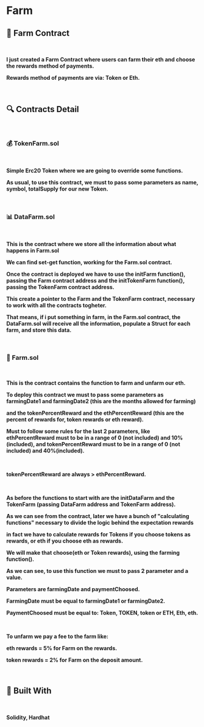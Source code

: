 # Farm


<h2>📝 Farm Contract</h2>
<br>

<p><strong>I just created a Farm Contract where users can farm their eth and choose the rewards method of payments.</strong></p>
<p><strong>Rewards method of payments are via: Token or Eth.</strong></p>
<br>

<h2>🔍 Contracts Detail</h2>
<br>

<h3>💰 TokenFarm.sol</h3>
<br>
<p><strong>Simple Erc20 Token where we are going to override some functions.</strong></p>
<p><strong>As usual, to use this contract, we must to pass some parameters as name, symbol, totalSupply for our new Token.</strong></p>
<br>

<h3>📊 DataFarm.sol</h3>
<br>

<p><strong>This is the contract where we store all the information about what happens in Farm.sol</strong></p>
<p><strong>We can find set-get function, working for the Farm.sol contract.</strong></p>
<p><strong>Once the contract is deployed we have to use the initFarm function(), passing the Farm contract address
and the initTokenFarm function(), passing the TokenFarm contract address.</strong></p>
<p><strong>This create a pointer to the Farm and the TokenFarm contract, necessary to work with all the contracts togheter.</strong></p>
<p><strong>That means, if i put something in farm, in the Farm.sol contract, the DataFarm.sol will receive all the information, populate a Struct for each farm,
and store this data.</strong></p>
<p><strong></strong></p>
<p><strong></strong></p>
<br>

<h3>🌱 Farm.sol</h3>
<br>
<p><strong>This is the contract contains the function to farm and unfarm our eth.</strong></p>
<p><strong>To deploy this contract we must to pass some parameters as farmingDate1 and farmingDate2 (this are the months allowed for farming)</strong></p>
<p><strong>and the tokenPercentReward and the ethPercentReward (this are the percent of rewards for, token rewards or eth reward).</strong></p>
<p><strong>Must to follow some rules for the last 2 parameters, like ethPercentReward must to be in a range of 0 (not included) and 10% (included), and
tokenPercentReward must to be in a range of 0 (not included) and 40%(included).</strong></p>
<br>
<p><strong>tokenPercentReward are always > ethPercentReward.</strong></p>
<br>
<p><strong>As before the functions to start with are the initDataFarm and the TokenFarm (passing DataFarm address and TokenFarm address).</strong></p>
<p><strong>As we can see from the contract, later we have a bunch of "calculating functions" necessary to divide the logic behind the expectation rewards</strong></p>
<p><strong>in fact we have to calculate rewards for Tokens if you choose tokens as rewards, or eth if you choose eth as rewards.</strong></p>
<p><strong>We will make that choose(eth or Token rewards), using the farming function().</strong></p>
<p><strong>As we can see, to use this function we must to pass 2 parameter and a value.</strong></p>
<p><strong>Parameters are farmingDate and paymentChoosed.</strong></p>
<p><strong>FarmingDate must be equal to farmingDate1 or farmingDate2.</strong></p>
<p><strong>PaymentChoosed must be equal to: Token, TOKEN, token  or  ETH, Eth, eth.</strong></p>
<br>
<p><strong></strong></p>
<p><strong>To unfarm we pay a fee to the farm like:</strong></p>
<p><strong>eth rewards = 5% for Farm on the rewards.</strong></p>
<p><strong>token rewards = 2% for Farm on the deposit amount.</strong></p>
<br>


<h2>🔧 Built With</h2>
<br>
<p><strong>Solidity, Hardhat</strong></p>
<p><strong></strong></p>
